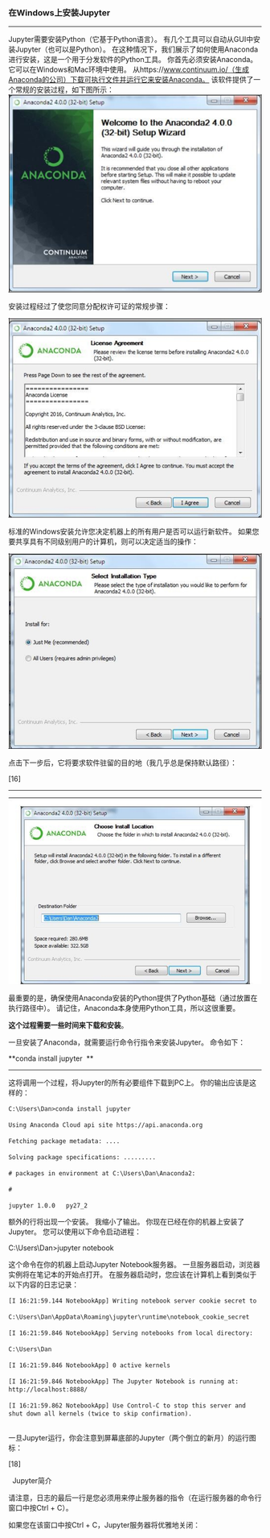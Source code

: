 ### 在Windows上安装Jupyter
****
Jupyter需要安装Python（它基于Python语言）。 有几个工具可以自动从GUI中安装Jupyter（也可以是Python）。 在这种情况下，我们展示了如何使用Anaconda进行安装，这是一个用于分发软件的Python工具。 你首先必须安装Anaconda。 它可以在Windows和Mac环境中使用。 从https://www.continuum.io/（生成Anaconda的公司）下载可执行文件并运行它来安装Anaconda。 该软件提供了一个常规的安装过程，如下图所示：
![](/assets/14.jpg)

安装过程经过了使您同意分配权许可证的常规步骤：


![](/assets/15.jpg)


标准的Windows安装允许您决定机器上的所有用户是否可以运行新软件。 如果您要共享具有不同级别用户的计算机，则可以决定适当的操作：

![](/assets/16.jpg)


点击下一步后，它将要求软件驻留的目的地（我几乎总是保持默认路径）：
 














[16]
****

![](/assets/17.jpg)

最重要的是，确保使用Anaconda安装的Python提供了Python基础（通过放置在执行路径中）。 请记住，Anaconda本身使用Python工具，所以这很重要。

**这个过程需要一些时间来下载和安装**。




一旦安装了Anaconda，就需要运行命令行指令来安装Jupyter。 命令如下：

**conda install jupyter
 **
****

这将调用一个过程，将Jupyter的所有必要组件下载到PC上。 你的输出应该是这样的：


```
C:\Users\Dan>conda install jupyter

Using Anaconda Cloud api site https://api.anaconda.org

Fetching package metadata: ....

Solving package specifications: .........

# packages in environment at C:\Users\Dan\Anaconda2:

#

jupyter	1.0.0	py27_2

```
额外的行将出现一个安装。 我缩小了输出。 你现在已经在你的机器上安装了Jupyter。 您可以使用以下命令启动进程：

C:\Users\Dan>jupyter notebook

这个命令在你的机器上启动Jupyter Notebook服务器。 一旦服务器启动，浏览器实例将在笔记本的开始点打开。 在服务器启动时，您应该在计算机上看到类似于以下内容的日志记录：


```
[I 16:21:59.144 NotebookApp] Writing notebook server cookie secret to

C:\Users\Dan\AppData\Roaming\jupyter\runtime\notebook_cookie_secret

[I 16:21:59.846 NotebookApp] Serving notebooks from local directory:

C:\Users\Dan

[I 16:21:59.846 NotebookApp] 0 active kernels

[I 16:21:59.846 NotebookApp] The Jupyter Notebook is running at: http://localhost:8888/

[I 16:21:59.862 NotebookApp] Use Control-C to stop this server and shut down all kernels (twice to skip confirmation).


```
一旦Jupyter运行，你会注意到屏幕底部的Jupyter（两个倒立的新月）的运行图标：
 















[18]

 
Jupyter简介

请注意，日志的最后一行是您必须用来停止服务器的指令（在运行服务器的命令行窗口中按Ctrl + C）。

如果您在该窗口中按Ctrl + C，Jupyter服务器将优雅地关闭：


